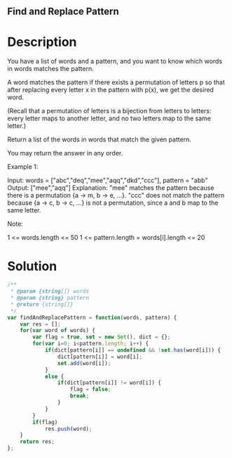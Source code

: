 Find and Replace Pattern
---

# Description
You have a list of words and a pattern, and you want to know which words in words matches the pattern.

A word matches the pattern if there exists a permutation of letters p so that after replacing every letter x in the pattern with p(x), we get the desired word.

(Recall that a permutation of letters is a bijection from letters to letters: every letter maps to another letter, and no two letters map to the same letter.)

Return a list of the words in words that match the given pattern. 

You may return the answer in any order.

 

Example 1:

Input: words = ["abc","deq","mee","aqq","dkd","ccc"], pattern = "abb"
Output: ["mee","aqq"]
Explanation: "mee" matches the pattern because there is a permutation {a -> m, b -> e, ...}. 
"ccc" does not match the pattern because {a -> c, b -> c, ...} is not a permutation,
since a and b map to the same letter.
 

Note:

1 <= words.length <= 50
1 <= pattern.length = words[i].length <= 20

# Solution
```javascript
/**
 * @param {string[]} words
 * @param {string} pattern
 * @return {string[]}
 */
var findAndReplacePattern = function(words, pattern) {
    var res = [];
    for(var word of words) {
        var flag = true, set = new Set(), dict = {};
        for(var i=0; i<pattern.length; i++) {
            if(dict[pattern[i]] == undefined && !set.has(word[i])) {
                dict[pattern[i]] = word[i];
                set.add(word[i]);
            } 
            else {
                if(dict[pattern[i]] != word[i]) {
                    flag = false;
                    break;
                }
            }
        }
        if(flag)
            res.push(word);
    }
    return res;
};
```

